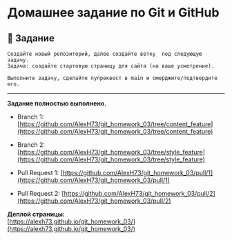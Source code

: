 # Домашнее задание по Git и GitHub

## 📘 Задание

    Создайте новый репозиторий, далее создайте ветку  под следующую задачу.  
    Задача: создайте стартовую страницу для сайта (на ваше усмотрение).

    Выполните задачу, сделайте пулреквест в main и смерджите/подтвердите его.

---

**Задание полностью выполнено.**

- Branch 1: [https://github.com/AlexH73/git_homework_03/tree/content_feature](https://github.com/AlexH73/git_homework_03/tree/content_feature)

- Branch 2: [https://github.com/AlexH73/git_homework_03/tree/style_feature](https://github.com/AlexH73/git_homework_03/tree/style_feature)

- Pull Request 1: [https://github.com/AlexH73/git_homework_03/pull/1](https://github.com/AlexH73/git_homework_03/pull/1)
- Pull Request 2: [https://github.com/AlexH73/git_homework_03/pull/2](https://github.com/AlexH73/git_homework_03/pull/2)

**Деплой страницы:**  
[https://alexh73.github.io/git_homework_03/](https://alexh73.github.io/git_homework_03/)